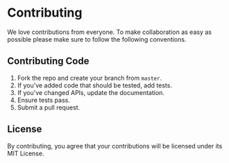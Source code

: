 # Contributing

We love contributions from everyone. To make collaboration as easy as possible please make sure to follow the following conventions.

## Contributing Code

1. Fork the repo and create your branch from `master`.
2. If you've added code that should be tested, add tests.
3. If you've changed APIs, update the documentation.
4. Ensure tests pass.
5. Submit a pull request.

## License

By contributing, you agree that your contributions will be licensed under its MIT License.